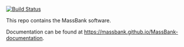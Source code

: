 [![Build Status](https://travis-ci.com/MassBank/MassBank-web.svg?branch=main)](https://travis-ci.com/MassBank/MassBank-web)

This repo contains the MassBank software.

Documentation can be found at https://massbank.github.io/MassBank-documentation.

